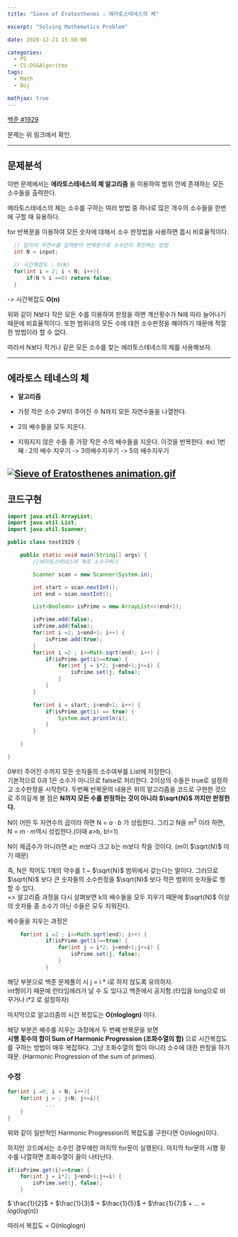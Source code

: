 ```yaml
---
title: "Sieve of Eratosthenes : 에라토스테네스의 체"

excerpt: "Solving Mathematics Problem"

date: 2020-12-21 15:50:00

categories:
  - PS
  - CS:DS&Algoritms
tags:
  - Math
  - Boj

mathjax: true
---
```


[백준 #1929](https://www.acmicpc.net/problem/1929)

문제는 위 링크에서 확인.

---

## 문제분석

이번 문제에서는 **에라토스테네스의 체 알고리즘** 을 이용하여 범위 안에 존재하는 모든 소수들을 출력한다.

에라토스테네스의 체는 소수를 구하는 여러 방법 중 하나로 많은 개수의 소수들을 한번에 구할 때 유용하다.

for 반복문을 이용하여 모든 숫자에 대해서 소수 판정법을 사용하면 몹시 비효율적이다.

```java
  // 임의의 자연수를 입력받아 반복문으로 소수인지 확인하는 방법
  int N = input;

  // 시간복잡도 : O(N)
  for(int i = 2; i < N; i++){
      if(N % i ==0) return false;
  }


```

-> 시간복잡도 **O(n)**

위와 같이 N보다 작은 모든 수를 이용하여 판정을 하면 계산횟수가 N에 따라 늘어나기 때문에 비효율적이다. 또한 범위내의 모든 수에 대한 소수판정을 해야하기 때문에 적절한 방법이라 할 수 없다.

따라서 N보다 작거나 같은 모든 소수를 찾는 에라토스테네스의 체를 사용해보자.

---

## 에라토스 테네스의 체

- **알고리즘**

- 가장 작은 소수 2부터 주어진 수 N까지 모든 자연수들을 나열한다.
- 2의 배수들을 모두 지운다.
- 지워지지 않은 수들 중 가장 작은 수의 배수들을 지운다. 이것을 반복한다. ex) 1번째 : 2의 배수 지우기 -> 3의배수지우기 -> 5의 배수지우기

## <a href="https://commons.wikimedia.org/wiki/File:Sieve_of_Eratosthenes_animation.gif#/media/File:Sieve_of_Eratosthenes_animation.gif"><img src="https://upload.wikimedia.org/wikipedia/commons/b/b9/Sieve_of_Eratosthenes_animation.gif" alt="Sieve of Eratosthenes animation.gif"></a>

## 코드구현

```java
import java.util.ArrayList;
import java.util.List;
import java.util.Scanner;

public class test1929 {

	public static void main(String[] args) {
		//에라토스테네스의 체로 소수구하기

		Scanner scan = new Scanner(System.in);

		int start = scan.nextInt();
		int end = scan.nextInt();

		List<Boolean> isPrime = new ArrayList<>(end+1);

		isPrime.add(false);
		isPrime.add(false);
		for(int i =2; i<end+1; i++) {
			isPrime.add(true);
		}
		for(int i =2 ; i<=Math.sqrt(end); i++) {
			if(isPrime.get(i)==true) {
				for(int j = i*2; j<end+1;j+=i) {
					isPrime.set(j, false);
				}
			}
		}

		for(int i = start; i<end+1; i++) {
			if(isPrime.get(i) == true) {
				System.out.println(i);
			}
		}

	}

}


```

0부터 주어진 수까지 모든 숫자들의 소수여부를 List에 저장한다.  
기본적으로 0과 1은 소수가 아니므로 false로 처리한다. 2이상의 수들은 true로 설정하고
소수판정을 시작한다. 두번째 반복문의 내용은 위의 알고리즘을 코드로 구현한 것으로 주의깊게 볼 점은 **N까지 모든 수를 판정하는 것이 아니라 $\sqrt{N}$ 까지만 판정한다.**

N이 어떤 두 자연수의 곱이라 하면 N = $a \cdot b$ 가 성립한다. 그리고 N을 $m^{2}$ 이라 하면, N = $m \cdot m$역시 성립한다.(이때 a>b, b!=1)

N이 제곱수가 아니라면 a는 m보다 크고 b는 m보다 작을 것이다. (m이 $\sqrt{N}$ 이기 때문)

즉, N은 적어도 1개의 약수를 1 ~ $\sqrt{N}$ 범위에서 갖는다는 말이다. 그러므로 $\sqrt{N}$ 보다 큰 숫자들의 소수판정을 $\sqrt{N}$ 보다 작은 범위의 숫자들로 행할 수 있다.  
 => 알고리즘 과정을 다시 살펴보면 k의 배수들을 모두 지우기 때문에 $\sqrt{N}$ 이상의 숫자들 중 소수가 아닌 수들은 모두 지워진다.

배수들을 지우는 과정은

```java
    for(int i =2 ; i<=Math.sqrt(end); i++) {
			if(isPrime.get(i)==true) {
				for(int j = i*2; j<end+1;j+=i) {
					isPrime.set(j, false);
				}
			}
```

해당 부분으로 백준 문제풀이 시 j = i * i로 하지 않도록 유의하자.  
 int형이기 때문에 런타임에러가 날 수 도 있다고 백준에서 공지함.(타입을 long으로 바꾸거나 i*2 로 설정하자)

마지막으로 알고리즘의 시간 복잡도는 **O(nloglogn)** 이다.

해당 부분은 배수를 지우는 과정에서 두 번째 반복문을 보면  
**시행 횟수의 합이 Sum of Harmonic Progression (조화수열의 합)** 으로 시간복잡도를 구하는 방법이 매우 복잡하다. 그냥 조화수열의 합이 아니라 소수에 대한 판정을 하기 때문. (Harmonic Progression of the sum of primes).

### 수정

```c
for(int i =0; i < N; i++){
	for(int j = ; j<N; j+=i){
			...
	}
}
```

위와 같이 일반적인 Harmonic Progression의 복잡도를 구한다면 O(nlogn)이다.

하지만 코드에서는 소수인 경우에만 마지막 for문이 실행된다. 마지막 for문의 시행 횟수를 나열하면 조화수열이 꼴이 나타난다.

```java
if(isPrime.get(i)==true) {
	for(int j = i*2; j<end+1;j+=i) {
		isPrime.set(j, false);
	}

```

$ \frac{1}{2}$ + $\frac{1}{3}$ + $\frac{1}{5}$ + $\frac{1}{7}$ + ... = $log(log(n))$

따라서 복잡도 = O(nloglogn)
